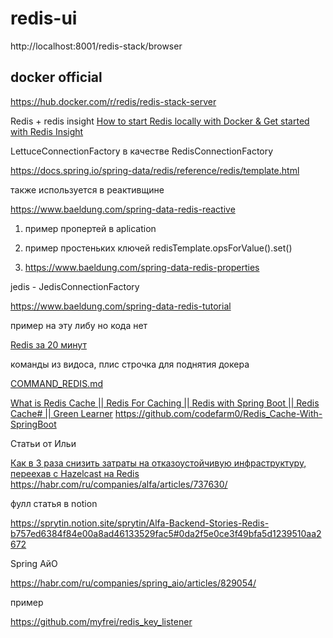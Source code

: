 # redis-ui
http://localhost:8001/redis-stack/browser

## docker official
https://hub.docker.com/r/redis/redis-stack-server


Redis + redis insight
[How to start Redis locally with Docker & Get started with Redis Insight](https://www.youtube.com/watch?v=4vWAMMFjwd0&t=723s)

LettuceConnectionFactory в качестве RedisConnectionFactory

https://docs.spring.io/spring-data/redis/reference/redis/template.html

также используется в реактивщине

https://www.baeldung.com/spring-data-redis-reactive


1) пример пропертей в aplication
2) пример простеньких ключей
   redisTemplate.opsForValue().set()

3) https://www.baeldung.com/spring-data-redis-properties


jedis - JedisConnectionFactory

https://www.baeldung.com/spring-data-redis-tutorial

пример на эту либу но кода нет

[Redis за 20 минут](https://www.youtube.com/watch?v=QpBaA6B1U90&t=545s)

команды из видоса, плис строчка для поднятия докера 

[COMMAND_REDIS.md](dev/COMMAND_REDIS.md)




[What is Redis Cache || Redis For Caching || Redis with Spring Boot || Redis Cache# || Green Learner](https://www.youtube.com/playlist?list=PLq3uEqRnr_2EGtGlFBPeGtL-ccsJY_8EJ)
https://github.com/codefarm0/Redis_Cache-With-SpringBoot


Статьи от Ильи

[Как в 3 раза снизить затраты на отказоустойчивую инфраструктуру, переехав с Hazelcast на Redis](https://www.youtube.com/watch?v=JQpPXXPFhPg)
https://habr.com/ru/companies/alfa/articles/737630/

фулл статья в notion

https://sprytin.notion.site/sprytin/Alfa-Backend-Stories-Redis-b757ed6384f84e00a8ad46133529fac5#0da2f5e0ce3f49bfa5d1239510aa2672

Spring АйО

https://habr.com/ru/companies/spring_aio/articles/829054/

пример

https://github.com/myfrei/redis_key_listener